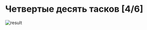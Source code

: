 # Четвертые десять тасков [4/6]

![result](https://github.com/Kweall/IT/blob/FirstBranch/Task2/Screenshot_4.png)
